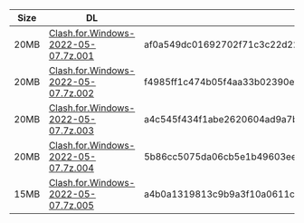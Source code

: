 |    Size   |     DL  | sha512sum |
|  ---  |  ---  |  ---  |
| 20MB | [Clash.for.Windows-2022-05-07.7z.001](https://cdn.jsdelivr.net/gh/appleians/cfw_intel@main/Clash.for.Windows-2022-05-07.7z.001) | af0a549dc01692702f71c3c22d22aae5254e32def927afd4e72631339a55d4cc24702414574932e80d4dfad03df9e8e9fd886c5406fdda3878fbb31a3a743fa0 |
| 20MB | [Clash.for.Windows-2022-05-07.7z.002](https://cdn.jsdelivr.net/gh/appleians/cfw_intel@main/Clash.for.Windows-2022-05-07.7z.002) | f4985ff1c474b05f4aa33b02390ef60fb9a54d832dfd1eca5c3366b6255fb6ac7bbd69fc6fdf2351f362a3f727a93a72558fe28b23d5b63ab009ce9b5f1bf03b |
| 20MB | [Clash.for.Windows-2022-05-07.7z.003](https://cdn.jsdelivr.net/gh/appleians/cfw_intel@main/Clash.for.Windows-2022-05-07.7z.003) | a4c545f434f1abe2620604ad9a7b12704cc386ce7b5f0af21814d861ed316d968aa6057c882c3356aabe2670e6750a17f26d22bbf9cdd5493601a643c20746ef |
| 20MB | [Clash.for.Windows-2022-05-07.7z.004](https://cdn.jsdelivr.net/gh/appleians/cfw_intel@main/Clash.for.Windows-2022-05-07.7z.004) | 5b86cc5075da06cb5e1b49603ee56af7e6bd9dc9da502bbf05ff5733240d7f7971240841263901985d95e62ee352ddf7bc832070f3fb88c9f69e7c8f4803aef6 |
| 15MB | [Clash.for.Windows-2022-05-07.7z.005](https://cdn.jsdelivr.net/gh/appleians/cfw_intel@main/Clash.for.Windows-2022-05-07.7z.005) | a4b0a1319813c9b9a3f10a0611c795fc1a7999f7253ef83f099eed8af56b599348ed63f48ea1a1a2c9ca94bb24a3e3987b00a8f262de6ae54b7b65db1e18daa6 |
